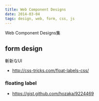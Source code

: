 ```yaml
---
title: Web Component Designs
date: 2014-03-04
tags: design, web, form, css, js
---
```


Web Component Designs集

## form design

斬新なUI

+ <http://css-tricks.com/float-labels-css/>

### floating label

+ <https://gist.github.com/hozaka/9224469>
